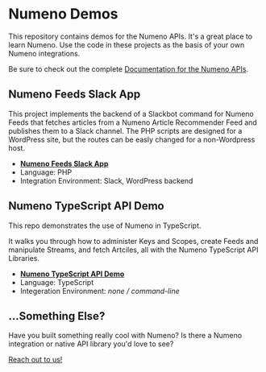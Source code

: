 # Numeno Demos

This repository contains demos for the Numeno APIs. It's a great place to learn Numeno. Use the code in these projects as the basis of your own Numeno integrations.

Be sure to check out the complete [Documentation for the Numeno APIs](https://numeno.ai/wp-content/uploads/docs/).

## Numeno Feeds Slack App

This project implements the backend of a Slackbot command for Numeno Feeds that fetches articles from a Numeno Article Recommender Feed and publishes them to a Slack channel. The PHP scripts are designed for a WordPress site, but the routes can be easly changed for a non-Wordpress host.

- **[Numeno Feeds Slack App](https://github.com/numenoai/demos/tree/main/numeno-slackbot-plugin)**
- Language: PHP
- Integration Environment: Slack, WordPress backend

## Numeno TypeScript API Demo

This repo demonstrates the use of Numeno in TypeScript.

It walks you through how to administer Keys and Scopes, create Feeds and manipulate Streams, and fetch Artciles, all with the Numeno TypeScript API Libraries.

- **[Numeno TypeScript API Demo](https://github.com/numenoai/demos/tree/main/demo-typescript)**
- Language: TypeScript
- Integeration Environment: _none / command-line_

## ...Something Else?

Have you built something really cool with Numeno? Is there a Numeno integration or native API library you'd love to see?

[Reach out to us!](mailto:contact@numeno.ai)
